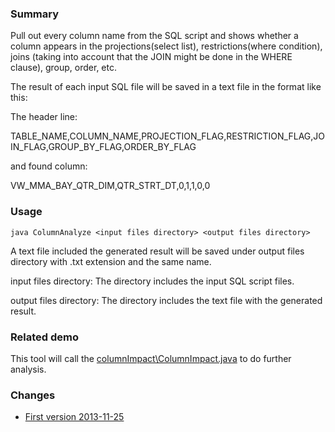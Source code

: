 ### Summary
Pull out every column name from the SQL script and shows whether a column 
appears in the projections(select list), restrictions(where condition), 
joins (taking into account that the JOIN might be done in the WHERE clause), group, order, etc.

The result of each input SQL file will be saved in a text file in the format like this:

The header line:

TABLE_NAME,COLUMN_NAME,PROJECTION_FLAG,RESTRICTION_FLAG,JOIN_FLAG,GROUP_BY_FLAG,ORDER_BY_FLAG

and found column:

VW_MMA_BAY_QTR_DIM,QTR_STRT_DT,0,1,1,0,0


### Usage
`java ColumnAnalyze <input files directory> <output files directory>`

A text file included the generated result will be saved under output files directory with .txt extension and the same name.

input files directory: The directory includes the input SQL script files.

output files directory: The directory includes the text file with the generated result.


### Related demo
This tool will call the [columnImpact\ColumnImpact.java](../columnImpact) to do further analysis.

### Changes
* [First version 2013-11-25](https://github.com/sqlparser/wings/issues/255)